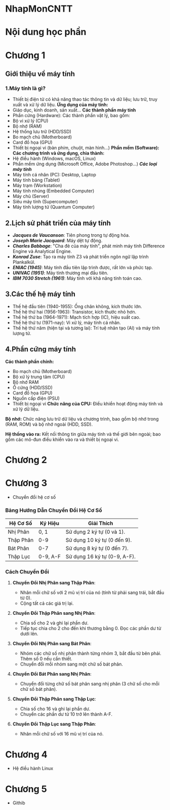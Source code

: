 # NhapMonCNTT

# Nội dung học phần  

# Chương 1
## Giới thiệu về máy tính
### 1.Máy tính là gì?
- Thiết bị điện tử có khả năng thao tác thông tin và dữ liệu; lưu trữ, truy xuất và xử lý dữ liệu.
**Ứng dụng của máy tính:**
- Giáo dục, kinh doanh, sản xuất...
**Các thành phần máy tính**
- Phần cứng (Hardware): Các thành phần vật lý, bao gồm:
- Bộ vi xử lý (CPU)
- Bộ nhớ (RAM)
- Hệ thống lưu trữ (HDD/SSD)
- Bo mạch chủ (Motherboard)
- Card đồ họa (GPU)
- Thiết bị ngoại vi (bàn phím, chuột, màn hình...)
**Phần mềm (Software): Các chương trình và ứng dụng, chia thành:**
- Hệ điều hành (Windows, macOS, Linux)
- Phần mềm ứng dụng (Microsoft Office, Adobe Photoshop...)
***Các loại máy tính***
- Máy tính cá nhân (PC): Desktop, Laptop
- Máy tính bảng (Tablet)
- Máy trạm (Workstation)
- Máy tính nhúng (Embedded Computer)
- Máy chủ (Server)
- Siêu máy tính (Supercomputer)
- Máy tính lượng tử (Quantum Computer)
## 2.Lịch sử phát triển của máy tính
- ***Jacques de Vaucanson***: Tiên phong trong tự động hóa.
- ***Joseph Marie Jacquard***: Máy dệt tự động.
- ***Charles Babbage***: "Cha đẻ của máy tính", phát minh máy tính Difference Engine và Analytical Engine.
- ***Konrad Zuse***: Tạo ra máy tính Z3 và phát triển ngôn ngữ lập trình Plankalkül.
- ***ENIAC (1945)***: Máy tính đầu tiên lập trình được, rất lớn và phức tạp.
- ***UNIVAC (1951)***: Máy tính thương mại đầu tiên.
- ***IBM 7030 Stretch (1961)***: Máy tính với khả năng tính toán cao.
## 3.Các thế hệ máy tính
- Thế hệ đầu tiên (1940-1955): Ống chân không, kích thước lớn.
- Thế hệ thứ hai (1956-1963): Transistor, kích thước nhỏ hơn.
- Thế hệ thứ ba (1964-1971): Mạch tích hợp (IC), hiệu suất cao.
- Thế hệ thứ tư (1971-nay): Vi xử lý, máy tính cá nhân.
- Thế hệ thứ năm (hiện tại và tương lai): Trí tuệ nhân tạo (AI) và máy tính lượng tử.
## 4.Phần cứng máy tính
**Các thành phần chính:**
- Bo mạch chủ (Motherboard)
- Bộ xử lý trung tâm (CPU)
- Bộ nhớ RAM
- Ổ cứng (HDD/SSD)
- Card đồ họa (GPU)
- Nguồn cấp điện (PSU)
- Thiết bị ngoại vi
**Chức năng của CPU:** Điều khiển hoạt động máy tính và xử lý dữ liệu.

**Bộ nhớ:** Chức năng lưu trữ dữ liệu và chương trình, bao gồm bộ nhớ trong (RAM, ROM) và bộ nhớ ngoài (HDD, SSD).

**Hệ thống vào ra:** Kết nối thông tin giữa máy tính và thế giới bên ngoài; bao gồm các mô-đun điều khiển vào ra và thiết bị ngoại vi.


# Chương 2

# Chương 3
- Chuyển đổi hệ cơ số

### Bảng Hướng Dẫn Chuyển Đổi Hệ Cơ Số

| Hệ Cơ Số  | Ký Hiệu | Giải Thích                      |
|------------|---------|---------------------------------|
| Nhị Phân   | 0, 1    | Sử dụng 2 ký tự (0 và 1).      |
| Thập Phân  | 0-9     | Sử dụng 10 ký tự (0 đến 9).    |
| Bát Phân   | 0-7     | Sử dụng 8 ký tự (0 đến 7).      |
| Thập Lục   | 0-9, A-F| Sử dụng 16 ký tự (0-9, A-F).    |

### Cách Chuyển Đổi

1. **Chuyển Đổi Nhị Phân sang Thập Phân**:
   - Nhân mỗi chữ số với 2 mũ vị trí của nó (tính từ phải sang trái, bắt đầu từ 0).
   - Cộng tất cả các giá trị lại.

2. **Chuyển Đổi Thập Phân sang Nhị Phân**:
   - Chia số cho 2 và ghi lại phần dư.
   - Tiếp tục chia cho 2 cho đến khi thương bằng 0. Đọc các phần dư từ dưới lên.


3. **Chuyển Đổi Nhị Phân sang Bát Phân**:
   - Nhóm các chữ số nhị phân thành từng nhóm 3, bắt đầu từ bên phải. Thêm số 0 nếu cần thiết.
   - Chuyển đổi mỗi nhóm sang một chữ số bát phân.


4. **Chuyển Đổi Bát Phân sang Nhị Phân**:
   - Chuyển đổi từng chữ số bát phân sang nhị phân (3 chữ số cho mỗi chữ số bát phân).


5. **Chuyển Đổi Thập Phân sang Thập Lục**:
   - Chia số cho 16 và ghi lại phần dư.
   - Chuyển các phần dư từ 10 trở lên thành A-F.

6. **Chuyển Đổi Thập Lục sang Thập Phân**:
   - Nhân mỗi chữ số với 16 mũ vị trí của nó.

# Chương 4
- Hệ điều hành Linux
# Chương 5
- Githib
